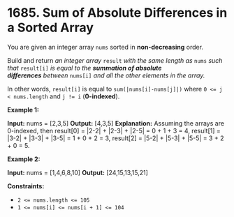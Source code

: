 # 1685. Sum of Absolute Differences in a Sorted Array 

You are given an integer array `nums` sorted in **non-decreasing** order.

Build and return _an integer array_ `result` _with the same length as_ `nums` _such that_ `result[i]` _is equal to the **summation of absolute differences** between_ `nums[i]` _and all the other elements in the array._

In other words, `result[i]` is equal to `sum(|nums[i]-nums[j]|)` where `0 <= j < nums.length` and `j != i` (**0-indexed**).

**Example 1:**

**Input:** nums = [2,3,5]
**Output:** [4,3,5]
**Explanation:** Assuming the arrays are 0-indexed, then
result[0] = |2-2| + |2-3| + |2-5| = 0 + 1 + 3 = 4,
result[1] = |3-2| + |3-3| + |3-5| = 1 + 0 + 2 = 3,
result[2] = |5-2| + |5-3| + |5-5| = 3 + 2 + 0 = 5.

**Example 2:**

**Input:** nums = [1,4,6,8,10]
**Output:** [24,15,13,15,21]

**Constraints:**

- `2 <= nums.length <= 105`
- `1 <= nums[i] <= nums[i + 1] <= 104`